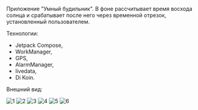Приложение "Умный будильник". 
В фоне рассчитывает время восхода солнца и срабатывает после него через временной отрезок, установленный пользователем.

Технологии: 
- Jetpack Compose,
- WorkManager,
- GPS,
- AlarmManager,
- livedata,
- Di Koin.

Внешний вид:

![1](https://github.com/Lobiofrom/SmartAlarm/assets/124072945/5c906171-93a3-45ac-bd29-23f6df39801a)
![2](https://github.com/Lobiofrom/SmartAlarm/assets/124072945/964f03ec-9dfc-4374-b040-f2eff61b1698)
![3](https://github.com/Lobiofrom/SmartAlarm/assets/124072945/78dbef52-0f5c-4512-b19a-0fbc2fab066b)
![4](https://github.com/Lobiofrom/SmartAlarm/assets/124072945/7ee0faff-80c2-4783-a6e7-95e356508a92)
![5](https://github.com/Lobiofrom/SmartAlarm/assets/124072945/66ebe0a4-11f9-417a-8c73-5a7d72bc08e5)
![6](https://github.com/Lobiofrom/SmartAlarm/assets/124072945/7f7e549a-2eb6-4d29-b5e9-ea7b85dc48f8)
